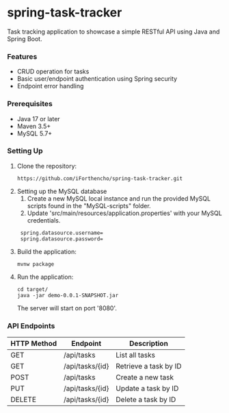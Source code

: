 # spring-task-tracker

Task tracking application to showcase a simple RESTful API using Java and Spring Boot.

### Features

- CRUD operation for tasks
- Basic user/endpoint authentication using Spring security
- Endpoint error handling

### Prerequisites

- Java 17 or later
- Maven 3.5+
- MySQL 5.7+

### Setting Up

1. Clone the repository:
    ```
    https://github.com/iForthencho/spring-task-tracker.git
    ```
2. Setting up the MySQL database
   1. Create a new MySQL local instance and run the provided MySQL scripts found in the "MySQL-scripts" folder.
   2. Update 'src/main/resources/application.properties' with your MySQL credentials.
   ```
    spring.datasource.username=
    spring.datasource.password=
   ```
3. Build the application:
    ```
    mvnw package
    ```
4. Run the application:
    ```
    cd target/
    java -jar demo-0.0.1-SNAPSHOT.jar
    ```
   The server will start on port '8080'.

### API Endpoints
| HTTP Method | Endpoint | Description |
| --- | --- | --- |
| GET | /api/tasks | List all tasks |
| GET | /api/tasks/{id} | Retrieve a task by ID |
| POST | /api/tasks | Create a new task |
| PUT | /api/tasks/{id} | Update a task by ID |
| DELETE | /api/tasks/{id} | Delete a task by ID |

